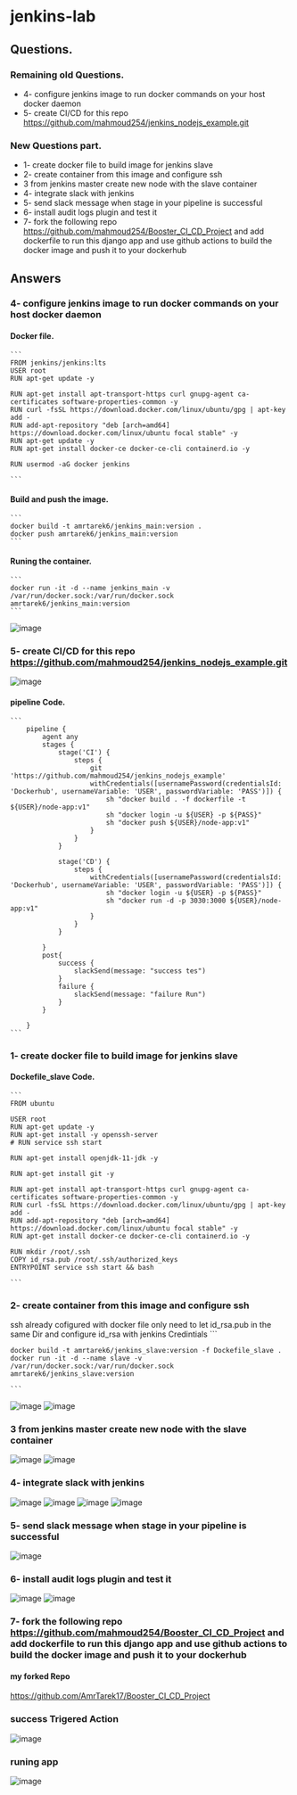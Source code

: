 # jenkins-lab
## Questions.

### Remaining old Questions.
* 4- configure jenkins image to run docker commands on your host docker daemon
* 5- create CI/CD for this repo https://github.com/mahmoud254/jenkins_nodejs_example.git

### New Questions part.
* 1- create docker file to build image for jenkins slave
* 2- create container from this image and configure ssh 
* 3 from jenkins master create new node with the slave container
* 4- integrate slack with jenkins
* 5- send slack message when stage in your pipeline is successful
* 6- install audit logs plugin and test it
* 7- fork the following repo https://github.com/mahmoud254/Booster_CI_CD_Project and add dockerfile to run this django app and  use github actions to build the docker image and push it to your dockerhub


## Answers
### 4- configure jenkins image to run docker commands on your host docker daemon
#### Docker file.
    ```
    FROM jenkins/jenkins:lts
    USER root
    RUN apt-get update -y

    RUN apt-get install apt-transport-https curl gnupg-agent ca-certificates software-properties-common -y
    RUN curl -fsSL https://download.docker.com/linux/ubuntu/gpg | apt-key add -
    RUN add-apt-repository "deb [arch=amd64] https://download.docker.com/linux/ubuntu focal stable" -y
    RUN apt-get update -y
    RUN apt-get install docker-ce docker-ce-cli containerd.io -y

    RUN usermod -aG docker jenkins

    ```
#### Build and push the image.

    ```
    docker build -t amrtarek6/jenkins_main:version .
    docker push amrtarek6/jenkins_main:version
    ```
    
    
#### Runing the container.
    ```
    docker run -it -d --name jenkins_main -v /var/run/docker.sock:/var/run/docker.sock amrtarek6/jenkins_main:version
    ```
    
   ![image](https://user-images.githubusercontent.com/47079437/216121073-277f341f-6467-418a-94b6-294d7a2b81c2.png)


### 5- create CI/CD for this repo https://github.com/mahmoud254/jenkins_nodejs_example.git
![image](https://user-images.githubusercontent.com/47079437/215291089-acc413ff-5b53-4b94-9a68-ec20e39d24ca.png)
#### pipeline Code.

    ```
        pipeline {
            agent any
            stages {
                stage('CI') {
                    steps {
                        git 'https://github.com/mahmoud254/jenkins_nodejs_example'
                        withCredentials([usernamePassword(credentialsId: 'Dockerhub', usernameVariable: 'USER', passwordVariable: 'PASS')]) {
                            sh "docker build . -f dockerfile -t ${USER}/node-app:v1"
                            sh "docker login -u ${USER} -p ${PASS}"
                            sh "docker push ${USER}/node-app:v1"
                        }
                    }
                }

                stage('CD') {
                    steps {
                        withCredentials([usernamePassword(credentialsId: 'Dockerhub', usernameVariable: 'USER', passwordVariable: 'PASS')]) {
                            sh "docker login -u ${USER} -p ${PASS}"
                            sh "docker run -d -p 3030:3000 ${USER}/node-app:v1"
                        }
                    }
                }

            }
            post{ 
                success { 
                    slackSend(message: "success tes")
                }
                failure { 
                    slackSend(message: "failure Run")
                }
            }

        }
    ```
    
### 1- create docker file to build image for jenkins slave
#### Dockefile_slave Code.
    ```
    FROM ubuntu

    USER root
    RUN apt-get update -y
    RUN apt-get install -y openssh-server
    # RUN service ssh start

    RUN apt-get install openjdk-11-jdk -y

    RUN apt-get install git -y

    RUN apt-get install apt-transport-https curl gnupg-agent ca-certificates software-properties-common -y
    RUN curl -fsSL https://download.docker.com/linux/ubuntu/gpg | apt-key add -
    RUN add-apt-repository "deb [arch=amd64] https://download.docker.com/linux/ubuntu focal stable" -y
    RUN apt-get install docker-ce docker-ce-cli containerd.io -y

    RUN mkdir /root/.ssh
    COPY id_rsa.pub /root/.ssh/authorized_keys
    ENTRYPOINT service ssh start && bash

    ```
### 2- create container from this image and configure ssh
   ssh already cofigured with docker file only need to let id_rsa.pub in the same Dir and configure id_rsa with jenkins Credintials
    ```
    
    docker build -t amrtarek6/jenkins_slave:version -f Dockefile_slave .
    docker run -it -d --name slave -v /var/run/docker.sock:/var/run/docker.sock amrtarek6/jenkins_slave:version
    
    ```
![image](https://user-images.githubusercontent.com/47079437/216110010-6d0aa214-8d9d-44f8-9164-c485e5b895e8.png)
![image](https://user-images.githubusercontent.com/47079437/216119993-bc7cc7f1-03c2-4583-80ae-fe99c83f18eb.png)


### 3 from jenkins master create new node with the slave container
![image](https://user-images.githubusercontent.com/47079437/216120254-0d0472a7-8566-49d4-81d7-2c9e605fea78.png)
![image](https://user-images.githubusercontent.com/47079437/216123089-9044a861-7017-4bc1-93ae-aff13ea1070f.png)


### 4- integrate slack with jenkins
![image](https://user-images.githubusercontent.com/47079437/215879453-11223b66-3c4b-4e85-9b9a-3a79f1db2b63.png)
![image](https://user-images.githubusercontent.com/47079437/215880566-43c1561a-67d9-4559-add5-17589bbb372f.png)
![image](https://user-images.githubusercontent.com/47079437/215881107-eb7d1c6d-5a3e-4508-b1cf-db9c8f93277e.png)
![image](https://user-images.githubusercontent.com/47079437/215881320-729e8c63-c0b4-4ca0-91fe-14de226f8aa4.png)
### 5- send slack message when stage in your pipeline is successful
![image](https://user-images.githubusercontent.com/47079437/215890315-46bfd6cf-421d-4d5b-bc83-d7611aa92ad0.png)

### 6- install audit logs plugin and test it
![image](https://user-images.githubusercontent.com/47079437/215892107-678d3149-ee25-4d25-8ef1-0f02b2506364.png)
![image](https://user-images.githubusercontent.com/47079437/215893938-4a8241ff-33ae-44c3-a496-3847f4398459.png)
### 7- fork the following repo https://github.com/mahmoud254/Booster_CI_CD_Project and add dockerfile to run this django app and  use github actions to build the docker image and push it to your dockerhub

#### my forked Repo

https://github.com/AmrTarek17/Booster_CI_CD_Project

### success Trigered Action 
![image](https://user-images.githubusercontent.com/47079437/216124082-aa2c57e1-9690-43f0-8c0f-8b59af814539.png)
### runing app
![image](https://user-images.githubusercontent.com/47079437/216125248-4826ad5e-bbbc-4176-a42f-35ac526c8186.png)

